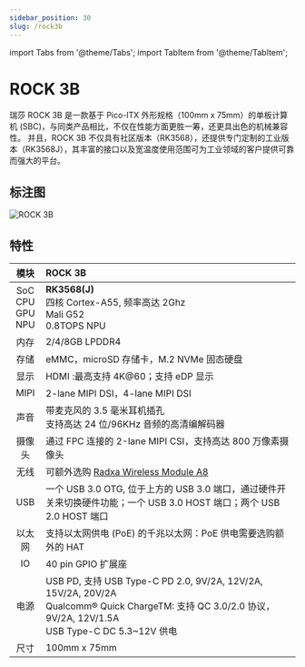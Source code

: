 ```yaml
---
sidebar_position: 30
slug: /rock3b
---
```


import Tabs from '@theme/Tabs';
import TabItem from '@theme/TabItem';

# ROCK 3B

瑞莎 ROCK 3B 是一款基于 Pico-ITX 外形规格（100mm x 75mm）的单板计算机 (SBC)，与同类产品相比，不仅在性能方面更胜一筹，还更具出色的机械兼容性。
并且，ROCK 3B 不仅具有社区版本（RK3568），还提供专门定制的工业版本（RK3568J），其丰富的接口以及宽温度使用范围可为工业领域的客户提供可靠而强大的平台。

## 标注图

![ROCK 3B](/img/rock3/3b/rock3b-interfaces.webp)

## 特性

|            模块             | ROCK 3B                                                                                                                                                         |
| :-------------------------: | :-------------------------------------------------------------------------------------------------------------------------------------------------------------- |
| SoC<br/>CPU<br/>GPU<br/>NPU | **RK3568(J)**<br/>四核 Cortex-A55, 频率高达 2Ghz<br/>Mali G52<br/>0.8TOPS NPU                                                                                   |
|            内存             | 2/4/8GB LPDDR4                                                                                                                                                  |
|            存储             | eMMC，microSD 存储卡，M.2 NVMe 固态硬盘                                                                                                                         |
|            显示             | HDMI :最高支持 4K@60；支持 eDP 显示                                                                                                                             |
|            MIPI             | 2-lane MIPI DSI，4-lane MIPI DSI                                                                                                                                |
|            声音             | 带麦克风的 3.5 毫米耳机插孔<br/>支持高达 24 位/96KHz 音频的高清编解码器                                                                                         |
|           摄像头            | 通过 FPC 连接的 2-lane MIPI CSI，支持高达 800 万像素摄像头                                                                                                      |
|            无线             | 可额外选购 [Radxa Wireless Module A8](/accessories/wireless-a8)                                                                                                 |
|             USB             | 一个 USB 3.0 OTG, 位于上方的 USB 3.0 端口，通过硬件开关来切换硬件功能；一个 USB 3.0 HOST 端口；两个 USB 2.0 HOST 端口                                           |
|           以太网            | 支持以太网供电 (PoE) 的千兆以太网：PoE 供电需要选购额外的 HAT                                                                                                   |
|             IO              | 40 pin GPIO 扩展座                                                                                                                                              |
|            电源             | USB PD, 支持 USB Type-C PD 2.0, 9V/2A, 12V/2A, 15V/2A, 20V/2A<br/>Qualcomm® Quick ChargeTM: 支持 QC 3.0/2.0 协议，9V/2A, 12V/1.5A<br/>USB Type-C DC 5.3~12V 供电 |
|            尺寸             | 100mm x 75mm                                                                                                                                                    |
